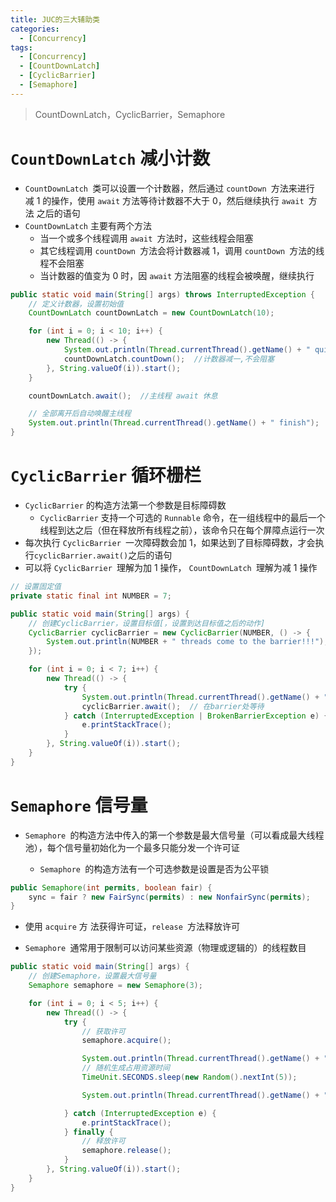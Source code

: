 ```yaml
---
title: JUC的三大辅助类
categories:
  - [Concurrency]
tags:
  - [Concurrency]
  - [CountDownLatch]
  - [CyclicBarrier]
  - [Semaphore]
---
```


> CountDownLatch，CyclicBarrier，Semaphore

<!--more-->

# `CountDownLatch` 减小计数

- `CountDownLatch `类可以设置一个计数器，然后通过 `countDown `方法来进行 减 1 的操作，使用 `await` 方法等待计数器不大于 0，然后继续执行 `await `方法 之后的语句
- `CountDownLatch` 主要有两个方法
  - 当一个或多个线程调用 `await `方法时，这些线程会阻塞
  - 其它线程调用 `countDown `方法会将计数器减 1，调用 `countDown `方法的线程不会阻塞
  - 当计数器的值变为 0 时，因 `await` 方法阻塞的线程会被唤醒，继续执行

```java
public static void main(String[] args) throws InterruptedException {
    // 定义计数器，设置初始值
    CountDownLatch countDownLatch = new CountDownLatch(10);

    for (int i = 0; i < 10; i++) {
        new Thread(() -> {
            System.out.println(Thread.currentThread().getName() + " quit");
            countDownLatch.countDown();  //计数器减一,不会阻塞
        }, String.valueOf(i)).start();
    }

    countDownLatch.await();  //主线程 await 休息

    // 全部离开后自动唤醒主线程
    System.out.println(Thread.currentThread().getName() + " finish");
}
```


# `CyclicBarrier` 循环栅栏

- `CyclicBarrier` 的构造方法第一个参数是目标障碍数
  - `CyclicBarrier` 支持一个可选的 `Runnable` 命令，在一组线程中的最后一个线程到达之后（但在释放所有线程之前），该命令只在每个屏障点运行一次
- 每次执行 `CyclicBarrier `一次障碍数会加 1，如果达到了目标障碍数，才会执行`cyclicBarrier.await()`之后的语句
- 可以将 `CyclicBarrier `理解为加 1 操作， `CountDownLatch `理解为减 1 操作

```java
// 设置固定值
private static final int NUMBER = 7;

public static void main(String[] args) {
    // 创建CyclicBarrier，设置目标值[，设置到达目标值之后的动作]
    CyclicBarrier cyclicBarrier = new CyclicBarrier(NUMBER, () -> {
        System.out.println(NUMBER + " threads come to the barrier!!!");
    });

    for (int i = 0; i < 7; i++) {
        new Thread(() -> {
            try {
                System.out.println(Thread.currentThread().getName() + " thread come to the barrier...");
                cyclicBarrier.await();  // 在barrier处等待
            } catch (InterruptedException | BrokenBarrierException e) {
                e.printStackTrace();
            }
        }, String.valueOf(i)).start();
    }
}
```



# `Semaphore` 信号量

- `Semaphore `的构造方法中传入的第一个参数是最大信号量（可以看成最大线程池），每个信号量初始化为一个最多只能分发一个许可证

  - `Semaphore `的构造方法有一个可选参数是设置是否为公平锁

```java
public Semaphore(int permits, boolean fair) {
    sync = fair ? new FairSync(permits) : new NonfairSync(permits);
}
```

- 使用 `acquire` 方 法获得许可证，`release `方法释放许可

- `Semaphore `通常用于限制可以访问某些资源（物理或逻辑的）的线程数目

```java
public static void main(String[] args) {
    // 创建Semaphore，设置最大信号量
    Semaphore semaphore = new Semaphore(3);

    for (int i = 0; i < 5; i++) {
        new Thread(() -> {
            try {
                // 获取许可
                semaphore.acquire();

                System.out.println(Thread.currentThread().getName() + " acquires the resource...");
                // 随机生成占用资源时间
                TimeUnit.SECONDS.sleep(new Random().nextInt(5));

                System.out.println(Thread.currentThread().getName() + " --- releases the resource");

            } catch (InterruptedException e) {
                e.printStackTrace();
            } finally {
                // 释放许可
                semaphore.release();
            }
        }, String.valueOf(i)).start();
    }
}
```

